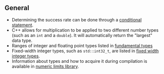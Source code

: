 ## General

- Determining the success rate can be done through a [conditional statement][if-statement].
- C++ allows for multiplication to be applied to two different number types (such as an `int` and a `double`). It will automatically return the "largest" data type.
- Ranges of integer and floating point types listed in [fundamental types][fundamental-types]
- Fixed-width integer types, such as `std::int32_t`, are listed in [fixed width integer types][fixed-width-integer-types].
- Information about types and how to acquire it during compilation is available in [numeric limits library][numeric-limits].

[if-statement]: https://en.cppreference.com/w/cpp/language/if
[fundamental-types]: https://en.cppreference.com/w/cpp/language/types
[fixed-width-integer-types]: https://en.cppreference.com/w/cpp/types/integer
[numeric-limits]: https://en.cppreference.com/w/cpp/types/numeric_limits
